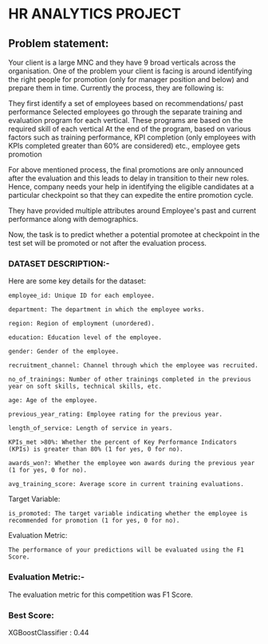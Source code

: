 # HR ANALYTICS PROJECT

## Problem statement:
Your client is a large MNC and they have 9 broad verticals across the organisation. One of the problem your client is facing is around identifying the right people for promotion (only for manager position and below) and prepare them in time. Currently the process, they are following is:

They first identify a set of employees based on recommendations/ past performance
Selected employees go through the separate training and evaluation program for each vertical. These programs are based on the required skill of each vertical
At the end of the program, based on various factors such as training performance, KPI completion (only employees with KPIs completed greater than 60% are considered) etc., employee gets promotion

For above mentioned process, the final promotions are only announced after the evaluation and this leads to delay in transition to their new roles. Hence, company needs your help in identifying the eligible candidates at a particular checkpoint so that they can expedite the entire promotion cycle. 


They have provided multiple attributes around Employee's past and current performance along with demographics. 

Now, the task is to predict whether a potential promotee at checkpoint in the test set will be promoted or not after the evaluation process.

### DATASET DESCRIPTION:-

Here are some key details for the dataset:
    
    employee_id: Unique ID for each employee.
    
    department: The department in which the employee works.
    
    region: Region of employment (unordered).
    
    education: Education level of the employee.
    
    gender: Gender of the employee.
    
    recruitment_channel: Channel through which the employee was recruited.
    
    no_of_trainings: Number of other trainings completed in the previous year on soft skills, technical skills, etc.
    
    age: Age of the employee.
   
    previous_year_rating: Employee rating for the previous year.
   
    length_of_service: Length of service in years.
    
    KPIs_met >80%: Whether the percent of Key Performance Indicators (KPIs) is greater than 80% (1 for yes, 0 for no).
    
    awards_won?: Whether the employee won awards during the previous year (1 for yes, 0 for no).
    
    avg_training_score: Average score in current training evaluations.

Target Variable:

    is_promoted: The target variable indicating whether the employee is recommended for promotion (1 for yes, 0 for no).

Evaluation Metric:

    The performance of your predictions will be evaluated using the F1 Score.

### Evaluation Metric:-

The evaluation metric for this competition was F1 Score.

### Best Score:

XGBoostClassifier : 0.44